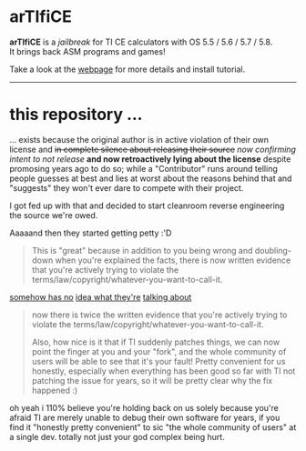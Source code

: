 # arTIfiCE


**arTIfiCE** is a _jailbreak_ for TI CE calculators with OS 5.5 / 5.6 / 5.7 / 5.8.  
It brings back ASM programs and games!

Take a look at the [webpage](https://yvantt.github.io/arTIfiCE/) for more details and install tutorial.

---

# this repository ...

... exists because the original author is in active violation of their own license
and ~~in complete silence about releasing their source~~ *now confirming intent to not release* **and now retroactively lying about the license** despite promosing years ago to do so;
while a "Contributor" runs around telling people guesses at best and lies at worst about the
reasons behind that and "suggests" they won't ever dare to compete with their project.

I got fed up with that and decided to start cleanroom reverse engineering the source we're owed.


Aaaaand then they started getting petty :'D

> This is "great" because in addition to you being wrong and doubling-down when you're explained the facts, there is now written evidence that you're actively trying to violate the terms/law/copyright/whatever-you-want-to-call-it.

[somehow has no](https://en.wikipedia.org/wiki/Atari_Games_Corp._v._Nintendo_of_America_Inc.) [idea what they're](https://en.wikipedia.org/wiki/Sega_v._Accolade) [talking about](https://en.wikipedia.org/wiki/Sony_Computer_Entertainment,_Inc._v._Connectix_Corp.)

> now there is twice the written evidence that you're actively trying to violate the terms/law/copyright/whatever-you-want-to-call-it.
> 
> Also, how nice is it that if TI suddenly patches things, we can now point the finger at you and your "fork", and the whole community of users will be able to see that it's your fault!
> Pretty convenient for us honestly, especially when everything has been good so far with TI not patching the issue for years, so it will be pretty clear why the fix happened :)

oh yeah i 110% believe you're holding back on us solely because you're afraid TI are merely unable to debug their own software for years, if you find it "honestly pretty convenient" to sic "the whole community of users" at a single dev. totally not just your god complex being hurt.
